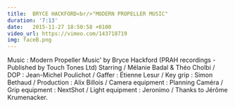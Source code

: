 ```yaml
---
title:  BRYCE HACKFORD<br/>"MODERN PROPELLER MUSIC"
duration: '7:13'
date:   2015-11-27 18:50:58 +0100
video_url: https://vimeo.com/143718719
img: faceB.png
---
```


Music : Modern Propeller Music' by Bryce Hackford
(PRAH recordings - Published by Touch Tones Ltd)
Starring / Mélanie Badal & Théo Cholbi / DOP : Jean-Michel Poulichot / Gaffer : Étienne Lesur / Key grip : Simon Bethaud / Production : Alix Billois / Camera equipment : Planning Caméra / Grip equipment : NextShot / Light equipment : Jeronimo / Thanks to Jérôme Krumenacker.
<BR>
	<BR><BR>